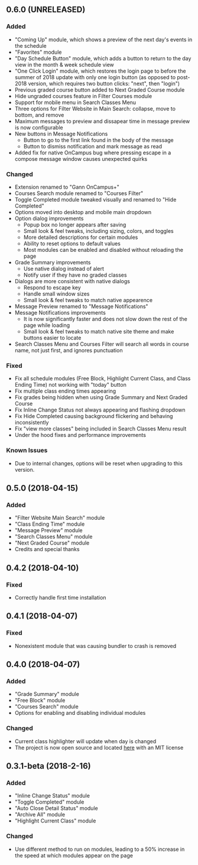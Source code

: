 ## 0.6.0 (UNRELEASED)
### Added
- "Coming Up" module, which shows a preview of the next day's events in the schedule
- "Favorites" module
- "Day Schedule Button" module, which adds a button to return to the day view in the month & week schedule view
- "One Click Login" module, which restores the login page to before the summer of 2018 update with only one login button (as opposed to post-2018 version, which requires two button clicks: "next", then "login")
- Previous graded course button added to Next Graded Course module
- Hide ungraded courses feature in Filter Courses module
- Support for mobile menu in Search Classes Menu
- Three options for Filter Website in Main Search: collapse, move to bottom, and remove
- Maximum messages to preview and dissapear time in message preview is now configurable
- New buttons in Message Notifications 
  - Button to go to the first link found in the body of the message
  - Button to dismiss notification and mark message as read
- Added fix for native OnCampus bug where pressing escape in a compose message window causes unexpected quirks

### Changed
- Extension renamed to "Gann OnCampus+"
- Courses Search module renamed to "Courses Filter"
- Toggle Completed module tweaked visually and renamed to "Hide Completed"
- Options moved into desktop and mobile main dropdown
- Option dialog improvements
  - Popup box no longer appears after saving
  - Small look & feel tweaks, including sizing, colors, and toggles
  - More detailed descriptions for certain modules
  - Ability to reset options to default values
  - Most modules can be enabled and disabled without reloading the page
- Grade Summary improvements
  - Use native dialog instead of alert
  - Notify user if they have no graded classes
- Dialogs are more consistent with native dialogs
  - Respond to escape key
  - Handle small window sizes
  - Small look & feel tweaks to match native appearence
- Message Preview renamed to "Message Notifications"
- Message Notifications improvements
  - It is now significantly faster and does not slow down the rest of the page while loading
  - Small look & feel tweaks to match native site theme and make buttons easier to locate
- Search Classes Menu and Courses Filter will search all words in course name, not just first, and ignores punctuation
 

### Fixed
- Fix all schedule modules (Free Block, Highlight Current Class, and Class Ending Time) not working with "today" button
- Fix multiple class ending times appearing
- Fix grades being hidden when using Grade Summary and Next Graded Course
- Fix Inline Change Status not always appearing and flashing dropdown
- Fix Hide Completed causing background flickering and behaving inconsistently
- Fix "view more classes" being included in Search Classes Menu result
- Under the hood fixes and performance improvements

### Known Issues
- Due to internal changes, options will be reset when upgrading to this version.

## 0.5.0 (2018-04-15)
### Added
- "Filter Website Main Search" module
- "Class Ending Time" module
- "Message Preview" module
- "Search Classes Menu" module
- "Next Graded Course" module
- Credits and special thanks

## 0.4.2 (2018-04-10)
### Fixed
- Correctly handle first time installation

## 0.4.1 (2018-04-07)
### Fixed
- Nonexistent module that was causing bundler to crash is removed

## 0.4.0 (2018-04-07)
### Added
- "Grade Summary" module
- "Free Block" module
- "Courses Search" module
- Options for enabling and disabling individual modules

### Changed
- Current class highlighter will update when day is changed
- The project is now open source and located [here](https://github.com/matankb/gann-oncampus-plus) with an MIT license

## 0.3.1-beta (2018-2-16)
### Added
- "Inline Change Status" module
- "Toggle Completed" module
- "Auto Close Detail Status" module
- "Archive All" module
- "Highlight Current Class" module

### Changed
- Use different method to run on modules, leading to a 50% increase in the speed at which modules appear on the page